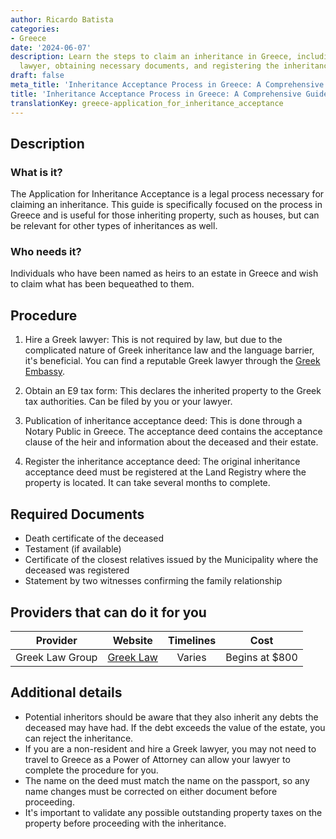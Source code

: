 ```yaml
---
author: Ricardo Batista
categories:
- Greece
date: '2024-06-07'
description: Learn the steps to claim an inheritance in Greece, including hiring a
  lawyer, obtaining necessary documents, and registering the inheritance deed.
draft: false
meta_title: 'Inheritance Acceptance Process in Greece: A Comprehensive Guide'
title: 'Inheritance Acceptance Process in Greece: A Comprehensive Guide'
translationKey: greece-application_for_inheritance_acceptance
---
```



## Description
### What is it?
The Application for Inheritance Acceptance is a legal process necessary for claiming an inheritance. This guide is specifically focused on the process in Greece and is useful for those inheriting property, such as houses, but can be relevant for other types of inheritances as well.

### Who needs it?
Individuals who have been named as heirs to an estate in Greece and wish to claim what has been bequeathed to them.

## Procedure
1. Hire a Greek lawyer: This is not required by law, but due to the complicated nature of Greek inheritance law and the language barrier, it's beneficial. You can find a reputable Greek lawyer through the [Greek Embassy](https://www.mfa.gr/usa/en/).

2. Obtain an E9 tax form: This declares the inherited property to the Greek tax authorities. Can be filed by you or your lawyer.

3. Publication of inheritance acceptance deed: This is done through a Notary Public in Greece. The acceptance deed contains the acceptance clause of the heir and information about the deceased and their estate.

4. Register the inheritance acceptance deed: The original inheritance acceptance deed must be registered at the Land Registry where the property is located. It can take several months to complete.

## Required Documents
- Death certificate of the deceased
- Testament (if available)
- Certificate of the closest relatives issued by the Municipality where the deceased was registered
- Statement by two witnesses confirming the family relationship

## Providers that can do it for you

| Provider        |                  Website                 |     Timelines    |       Cost      |
| --------------- | ---------------------------------------- |  :-------------: | :-------------: |
| Greek Law Group | [Greek Law](http://www.greeklawgroup.com)|      Varies      | Begins at $800  |

## Additional details
- Potential inheritors should be aware that they also inherit any debts the deceased may have had. If the debt exceeds the value of the estate, you can reject the inheritance.
- If you are a non-resident and hire a Greek lawyer, you may not need to travel to Greece as a Power of Attorney can allow your lawyer to complete the procedure for you.
- The name on the deed must match the name on the passport, so any name changes must be corrected on either document before proceeding.
- It's important to validate any possible outstanding property taxes on the property before proceeding with the inheritance.